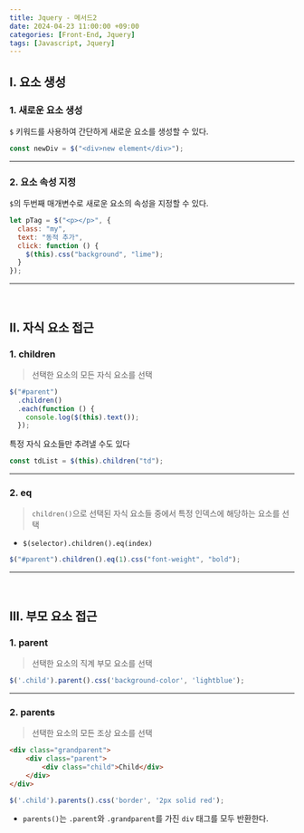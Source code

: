 ```yaml
---
title: Jquery - 메서드2
date: 2024-04-23 11:00:00 +09:00
categories: [Front-End, Jquery]
tags: [Javascript, Jquery]
---
```


## Ⅰ. 요소 생성

### 1. 새로운 요소 생성

`$` 키워드를 사용하여 간단하게 새로운 요소를 생성할 수 있다.

```js
const newDiv = $("<div>new element</div>");
```

---

### 2. 요소 속성 지정

`$`의 두번째 매개변수로 새로운 요소의 속성을 지정할 수 있다.

```js
let pTag = $("<p></p>", {
  class: "my",
  text: "동적 추가",
  click: function () {
    $(this).css("background", "lime");
  }
});
```

---
<br>

## Ⅱ. 자식 요소 접근

### 1. children

> 선택한 요소의 모든 자식 요소를 선택

```js
$("#parent")
  .children()
  .each(function () {
    console.log($(this).text());
  });
```

특정 자식 요소들만 추려낼 수도 있다

```js
const tdList = $(this).children("td");
```

---

### 2. eq

> `children()`으로 선택된 자식 요소들 중에서 특정 인덱스에 해당하는 요소를 선택

- `$(selector).children().eq(index)`

```js
$("#parent").children().eq(1).css("font-weight", "bold");
```

---
<br>

## Ⅲ. 부모 요소 접근

### 1. parent

> 선택한 요소의 직계 부모 요소를 선택

```js
$('.child').parent().css('background-color', 'lightblue');
```

---

### 2. parents

> 선택한 요소의 모든 조상 요소를 선택

```html
<div class="grandparent">
    <div class="parent">
        <div class="child">Child</div>
    </div>
</div>
```

```js
$('.child').parents().css('border', '2px solid red');
```

- `parents()`는 `.parent`와 `.grandparent`를 가진 `div` 태그를 모두 반환한다.